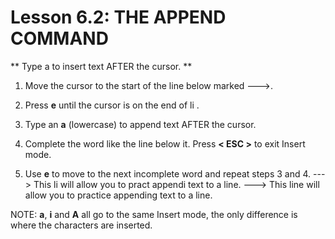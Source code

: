 # Lesson 6.2: THE APPEND COMMAND

** Type  a  to insert text AFTER the cursor. **

1. Move the cursor to the start of the line below marked --->.

2. Press  **e**  until the cursor is on the end of  li .

3. Type an  **a**  (lowercase) to append text AFTER the cursor.

4. Complete the word like the line below it.  Press **< ESC >** to exit Insert mode.

5. Use  **e**  to move to the next incomplete word and repeat steps 3 and 4.
---> This li will allow you to pract appendi text to a line.
---> This line will allow you to practice appending text to a line.

NOTE:  **a**, **i** and **A** all go to the same Insert mode, the only difference is where the characters are inserted.
